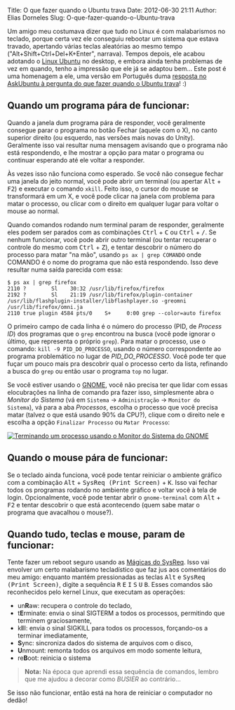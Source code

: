 Title: O que fazer quando o Ubuntu trava
Date: 2012-06-30 21:11
Author: Elias Dorneles
Slug: O-que-fazer-quando-o-Ubuntu-trava

Um amigo meu costumava dizer que tudo no Linux é com malabarismos no
teclado, porque certa vez ele conseguiu rebootar um sistema que estava
travado, apertando várias teclas aleatórias ao mesmo tempo
("Alt+Shift+Ctrl+Del+K+Enter", narrava). Tempos depois, ele acabou
adotando o [Linux Ubuntu](http://www.ubuntu.com) no desktop, e embora
ainda tenha problemas de vez em quando, tenho a impressão que ele já se
adaptou bem... Este post é uma homenagem a ele, uma versão em Português
duma [resposta no AskUbuntu à pergunta do que fazer quando o Ubuntu
trava](http://askubuntu.com/questions/4408/what-should-i-do-when-ubuntu-freezes "AskUbuntu - What should I do when Ubuntu freezes")!
:)

Quando um programa pára de funcionar:
-------------------------------------

Quando a janela dum programa pára de responder, você geralmente consegue
parar o programa no botão Fechar (aquele com o X), no canto superior
direito (ou esquerdo, nas versões mais novas do Unity). Geralmente isso
vai resultar numa mensagem avisando que o programa não está respondendo,
e lhe mostrar a opção para matar o programa ou continuar esperando até
ele voltar a responder.

Às vezes isso não funciona como esperado. Se você não consegue fechar
uma janela do jeito normal, você pode abrir um terminal (ou apertar
<kbd>Alt</kbd> + <kbd>F2</kbd>) e executar o comando `xkill`. Feito
isso, o cursor do mouse se transformará em um X, e você pode clicar na
janela com problema para matar o processo, ou clicar com o direito em
qualquer lugar para voltar o mouse ao normal.

Quando comandos rodando num terminal param de responder, geralmente eles
podem ser parados com as combinações <kbd>Ctrl</kbd> + <kbd>C</kbd> ou
<kbd>Ctrl</kbd> + <kbd>/</kbd>. Se nenhum funcionar, você pode abrir
outro terminal (ou tentar recuperar o controle do mesmo com
<kbd>Ctrl</kbd> + <kbd>Z</kbd>), e tentar descobrir o número do processo
para matar "na mão", usando `ps ax | grep COMANDO` onde COMANDO é o nome
do programa que não está respondendo. Isso deve resultar numa saída
parecida com essa:  

    $ ps ax | grep firefox
    2110 ?        Sl    30:32 /usr/lib/firefox/firefox
    2192 ?        Sl    21:19 /usr/lib/firefox/plugin-container /usr/lib/flashplugin-installer/libflashplayer.so -greomni /usr/lib/firefox/omni.ja
    2110 true plugin 4584 pts/0    S+     0:00 grep --color=auto firefox

O primeiro campo de cada linha é o número do processo (PID, de *Process
ID*) dos programas que o `grep` encontrou na busca (você pode ignorar o
último, que representa o próprio `grep`). Para matar o processo, use o
comando: `kill -9 PID_DO_PROCESSO`, usando o número correspondente ao
programa problemático no lugar de *PID\_DO\_PROCESSO*. Você pode ter que
fuçar um pouco mais pra descobrir qual o processo certo da lista,
refinando a busca do `grep` ou então usar o programa `top` no lugar.

Se você estiver usando o [GNOME](http://www.gnome.org), você não precisa
ter que lidar com essas elocubrações na linha de comando pra fazer isso,
simplesmente abra o *Monitor do Sistema* (vá em `Sistema` →
`Administração` → `Monitor do Sistema`), vá para a aba *Processos*,
escolha o processo que você precisa matar (talvez o que está usando 90%
da CPU?), clique com o direito nele e escolha a opção
`Finalizar Processo` ou `Matar Processo`:

[![Terminando um processo usando o Monitor do Sistema do
GNOME](https://eljunior.files.wordpress.com/2012/06/matar_processo.png "GNOME - Monitor do Sistema")](https://eljunior.files.wordpress.com/2012/06/matar_processo.png)

Quando o mouse pára de funcionar:
---------------------------------

Se o teclado ainda funciona, você pode tentar reiniciar o ambiente
gráfico com a combinação <kbd>Alt</kbd> + <kbd>SysReq (Print
Screen)</kbd> + <kbd>K</kbd>. Isso vai fechar todos os programas rodando
no ambiente gráfico e voltar você à tela de login. Opcionalmente, você
pode tentar abrir o `gnome-terminal` com <kbd>Alt</kbd> + <kbd>F2</kbd>
e tentar descobrir o que está acontecendo (quem sabe matar o programa
que avacalhou o mouse?).

Quando tudo, teclas e mouse, param de funcionar:
------------------------------------------------

Tente fazer um reboot seguro usando as [Mágicas do
SysReq](http://jvflima.wordpress.com/2007/01/09/magicas-do-sysreq/ "Mágicas do SysReq").
Isso vai envolver um certo malabarismo tecladístico que faz jus aos
comentários do meu amigo: enquanto mantém pressionadas as teclas
<kbd>Alt</kbd> e <kbd>SysReq (Print Screen)</kbd>, digite a sequência
<kbd>R</kbd> <kbd>E</kbd> <kbd>I</kbd> <kbd>S</kbd> <kbd>U</kbd>
<kbd>B</kbd>. Esses comandos são reconhecidos pelo kernel Linux, que
executam as operações:

- un**R**aw:      recupera o controle do teclado,
- t**E**rminate:  envia o sinal SIGTERM a todos os processos, permitindo que terminem graciosamente,
- k**I**ll:      envia o sinal SIGKILL para todos os processos, forçando-os a terminar imediatamente,
- **S**ync:     sincroniza dados do sistema de arquivos com o disco,
- **U**nmount:  remonta todos os arquivos em modo somente leitura,
- re**B**oot:    reinicia o sistema

> **Nota:** Na época que aprendi essa sequência de comandos, lembro que me ajudou a decorar como *BUSIER* ao contrário...

Se isso não funcionar, então está na hora de reiniciar o computador no dedão!
